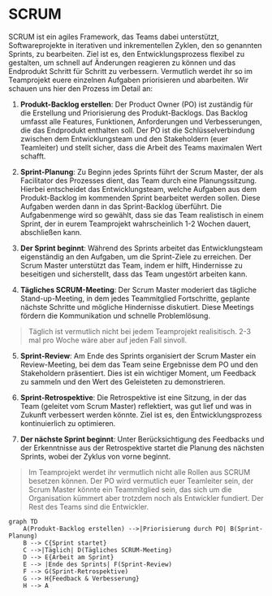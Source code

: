 # SCRUM

SCRUM ist ein agiles Framework, das Teams dabei unterstützt, Softwareprojekte in iterativen und inkrementellen Zyklen, den so genannten Sprints, zu bearbeiten. Ziel ist es, den Entwicklungsprozess flexibel zu gestalten, um schnell auf Änderungen reagieren zu können und das Endprodukt Schritt für Schritt zu verbessern. Vermutlich werdet ihr so im Teamprojekt euere einzelnen Aufgaben priorisieren und abarbeiten. Wir schauen uns hier den Prozess im Detail an:

1. **Produkt-Backlog erstellen**: Der Product Owner (PO) ist zuständig für die Erstellung und Priorisierung des Produkt-Backlogs. Das Backlog umfasst alle Features, Funktionen, Anforderungen und Verbesserungen, die das Endprodukt enthalten soll. Der PO ist die Schlüsselverbindung zwischen dem Entwicklungsteam und den Stakeholdern (euer Teamleiter) und stellt sicher, dass die Arbeit des Teams maximalen Wert schafft.

2. **Sprint-Planung**: Zu Beginn jedes Sprints führt der Scrum Master, der als Facilitator des Prozesses dient, das Team durch eine Planungssitzung. Hierbei entscheidet das Entwicklungsteam, welche Aufgaben aus dem Produkt-Backlog im kommenden Sprint bearbeitet werden sollen. Diese Aufgaben werden dann in das Sprint-Backlog überführt. Die Aufgabenmenge wird so gewählt, dass sie das Team realistisch in einem Sprint, der in eurem Teamprojekt wahrscheinlich 1-2 Wochen dauert, abschließen kann.

3. **Der Sprint beginnt**: Während des Sprints arbeitet das Entwicklungsteam eigenständig an den Aufgaben, um die Sprint-Ziele zu erreichen. Der Scrum Master unterstützt das Team, indem er hilft, Hindernisse zu beseitigen und sicherstellt, dass das Team ungestört arbeiten kann.

4. **Tägliches SCRUM-Meeting**: Der Scrum Master moderiert das tägliche Stand-up-Meeting, in dem jedes Teammitglied Fortschritte, geplante nächste Schritte und mögliche Hindernisse diskutiert. Diese Meetings fördern die Kommunikation und schnelle Problemlösung.

> Täglich ist vermutlich nicht bei jedem Teamprojekt realisitisch. 2-3 mal pro Woche wäre aber auf jeden Fall sinvoll.

5. **Sprint-Review**: Am Ende des Sprints organisiert der Scrum Master ein Review-Meeting, bei dem das Team seine Ergebnisse dem PO und den Stakeholdern präsentiert. Dies ist ein wichtiger Moment, um Feedback zu sammeln und den Wert des Geleisteten zu demonstrieren.

6. **Sprint-Retrospektive**: Die Retrospektive ist eine Sitzung, in der das Team (geleitet vom Scrum Master) reflektiert, was gut lief und was in Zukunft verbessert werden könnte. Ziel ist es, den Entwicklungsprozess kontinuierlich zu optimieren.

7. **Der nächste Sprint beginnt**: Unter Berücksichtigung des Feedbacks und der Erkenntnisse aus der Retrospektive startet die Planung des nächsten Sprints, wobei der Zyklus von vorne beginnt.

> Im Teamprojekt werdet ihr vermutlich nicht alle Rollen aus SCRUM besetzen können. Der PO wird vermutlich euer Teamleiter sein, der Scrum Master könnte ein Teammitglied sein, das sich um die Organisation kümmert aber trotzdem noch als Entwickler fundiert. Der Rest des Teams sind die Entwickler.

```mermaid
graph TD
    A(Produkt-Backlog erstellen) -->|Priorisierung durch PO| B(Sprint-Planung)
    B --> C{Sprint startet}
    C -->|Täglich| D(Tägliches SCRUM-Meeting)
    D --> E{Arbeit am Sprint}
    E --> |Ende des Sprints| F(Sprint-Review)
    F --> G(Sprint-Retrospektive)
    G --> H{Feedback & Verbesserung}
    H --> A
```

